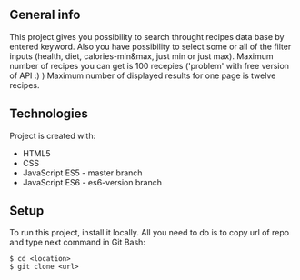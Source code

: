 ## General info
This project gives you possibility to search throught recipes data base by entered keyword. 
Also you have possibility to select some or all of the filter inputs (health, diet, calories-min&max, just min or just max).
Maximum number of recipes you can get is 100 recepies ('problem' with free version of API :) )
Maximum number of displayed results for one page is twelve recipes.
	
## Technologies
Project is created with:
* HTML5
* CSS
* JavaScript ES5 - master branch
* JavaScript ES6 - es6-version branch
	
## Setup
To run this project, install it locally. All you need to do is to copy url of repo and type next command in Git Bash:

```
$ cd <location>
$ git clone <url>
```

